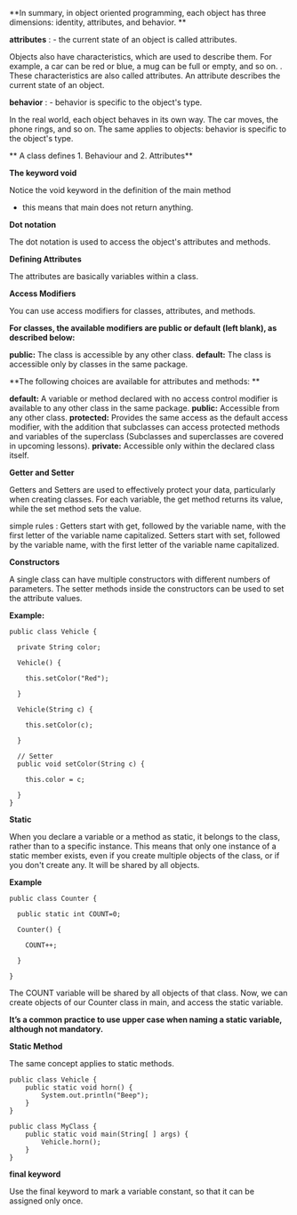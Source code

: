 **In summary, in object oriented programming, each object has three dimensions: identity, attributes, and behavior. **

**attributes** : - the current state of an object is called attributes.

Objects also have characteristics, which are used to describe them.
For example, a car can be red or blue, a mug can be full or empty, and so on. .
These characteristics are also called attributes. 
An attribute describes the current state of an object. 

**behavior** : - behavior is specific to the object's type.

In the real world, each object behaves in its own way. 
The car moves, the phone rings, and so on.
The same applies to objects: behavior is specific to the object's type. 

** A class defines 1. Behaviour and 2. Attributes**

**The keyword void**

Notice the void keyword in the definition of the main method
- this means that main does not return anything.

**Dot notation**

The dot notation is used to access the object's attributes and methods. 

**Defining Attributes**

 The attributes are basically variables within a class. 

**Access Modifiers**

You can use access modifiers for classes, attributes, and methods. 

**For classes, the available modifiers are public or default (left blank), as described below:**

**public:** The class is accessible by any other class.
**default:** The class is accessible only by classes in the same package. 

**The following choices are available for attributes and methods: **

**default:** A variable or method declared with no access control modifier is available to any other class in the same package.
**public:** Accessible from any other class.
**protected:** Provides the same access as the default access modifier, with the addition that subclasses can access protected methods and variables of the superclass (Subclasses and superclasses are covered in upcoming lessons).
**private:** Accessible only within the declared class itself. 

**Getter and Setter**

Getters and Setters are used to effectively protect your data, particularly when creating classes.
For each variable, the get method returns its value, while the set method sets the value. 

simple rules :
         Getters start with get, followed by the variable name, with the first letter of the variable name capitalized.
         Setters start with set, followed by the variable name, with the first letter of the variable name capitalized. 

**Constructors**


A single class can have multiple constructors with different numbers of parameters.
The setter methods inside the constructors can be used to set the attribute values. 


**Example:**
    

    public class Vehicle {

      private String color;

      Vehicle() {

        this.setColor("Red");

      }

      Vehicle(String c) {

        this.setColor(c);

      }

      // Setter
      public void setColor(String c) {

        this.color = c;

      }
    }


**Static**

When you declare a variable or a method as static, it belongs to the class, rather than to a specific instance.
This means that only one instance of a static member exists, even if you create multiple objects of the class, or if you don't create any. 
It will be shared by all objects.

**Example**

    public class Counter {

      public static int COUNT=0;

      Counter() {

        COUNT++;

      }

    }

The COUNT variable will be shared by all objects of that class.
Now, we can create objects of our Counter class in main, and access the static variable. 

**It’s a common practice to use upper case when naming a static variable, although not mandatory.**

**Static Method**

  The same concept applies to static methods.

    public class Vehicle {
        public static void horn() {
            System.out.println("Beep");
        }
    }

    public class MyClass {
        public static void main(String[ ] args) {
            Vehicle.horn();
        }
    }


**final keyword**

Use the final keyword to mark a variable constant, so that it can be assigned only once. 

